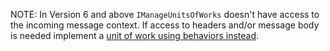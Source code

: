 NOTE: In Version 6 and above `IManageUnitsOfWorks` doesn't have access to the incoming message context. If access to headers and/or message body is needed implement a [unit of work using behaviors instead](/samples/pipeline/unit-of-work/).